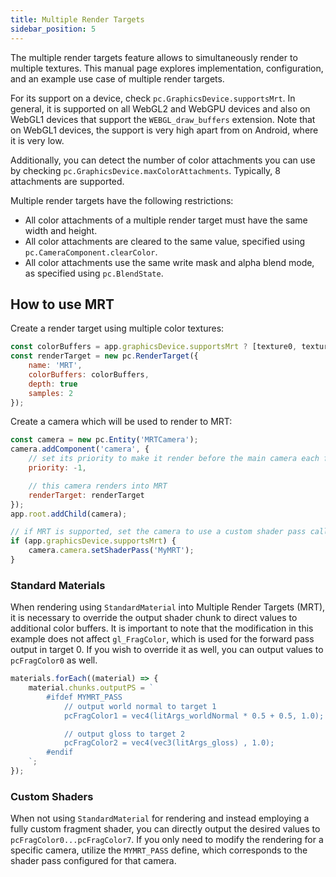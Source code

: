 ```yaml
---
title: Multiple Render Targets
sidebar_position: 5
---
```


The multiple render targets feature allows to simultaneously render to multiple textures. This manual page explores implementation, configuration, and an example use case of multiple render targets.

For its support on a device, check `pc.GraphicsDevice.supportsMrt`. In general, it is supported on all WebGL2 and WebGPU devices and also on WebGL1 devices that support the `WEBGL_draw_buffers` extension. Note that on WebGL1 devices, the support is very high apart from on Android, where it is very low.

Additionally, you can detect the number of color attachments you can use by checking `pc.GraphicsDevice.maxColorAttachments`. Typically, 8 attachments are supported.

Multiple render targets have the following restrictions:

- All color attachments of a multiple render target must have the same width and height.
- All color attachments are cleared to the same value, specified using `pc.CameraComponent.clearColor`.
- All color attachments use the same write mask and alpha blend mode, as specified using `pc.BlendState`.

## How to use MRT

Create a render target using multiple color textures:

```javascript 
const colorBuffers = app.graphicsDevice.supportsMrt ? [texture0, texture1, texture2] : [texture0];
const renderTarget = new pc.RenderTarget({
    name: 'MRT',
    colorBuffers: colorBuffers,
    depth: true
    samples: 2
});
```

Create a camera which will be used to render to MRT:

```javascript 
const camera = new pc.Entity('MRTCamera');
camera.addComponent('camera', {
    // set its priority to make it render before the main camera each frame
    priority: -1,

    // this camera renders into MRT
    renderTarget: renderTarget
});
app.root.addChild(camera);

// if MRT is supported, set the camera to use a custom shader pass called MyMRT
if (app.graphicsDevice.supportsMrt) {
    camera.camera.setShaderPass('MyMRT');
}
```

### Standard Materials

When rendering using `StandardMaterial` into Multiple Render Targets (MRT), it is necessary to override the output shader chunk to direct values to additional color buffers. It is important to note that the modification in this example does not affect `gl_FragColor`, which is used for the forward pass output in target 0. If you wish to override it as well, you can output values to `pcFragColor0` as well.

```javascript 
materials.forEach((material) => {
    material.chunks.outputPS = `
        #ifdef MYMRT_PASS
            // output world normal to target 1
            pcFragColor1 = vec4(litArgs_worldNormal * 0.5 + 0.5, 1.0);

            // output gloss to target 2
            pcFragColor2 = vec4(vec3(litArgs_gloss) , 1.0);
        #endif
    `;
});
```

### Custom Shaders

When not using `StandardMaterial` for rendering and instead employing a fully custom fragment shader, you can directly output the desired values to `pcFragColor0...pcFragColor7`. If you only need to modify the rendering for a specific camera, utilize the `MYMRT_PASS` define, which corresponds to the shader pass configured for that camera.
